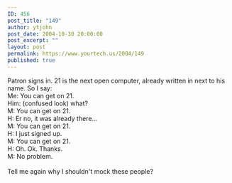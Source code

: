 ```yaml
---
ID: 456
post_title: "149"
author: ytjohn
post_date: 2004-10-30 20:00:00
post_excerpt: ""
layout: post
permalink: https://www.yourtech.us/2004/149
published: true
---
```

Patron signs in.  21 is the next open computer, already written in next to his name.  So I say:<br />
Me: You can get on 21.<br />
Him: (confused look) what?<br />
M: You can get on 21.<br />
H: Er no, it was already there...<br />
M: You can get on 21.<br />
H: I just signed up.<br />
M: You can get on 21.<br />
H: Oh.  Ok.  Thanks.<br />
M: No problem.<br />
<br />
Tell me again why I shouldn't mock these people?